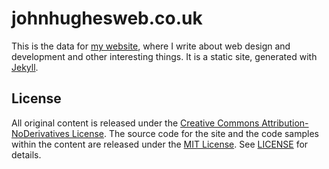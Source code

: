 # johnhughesweb.co.uk #

This is the data for [my website](http://johnhughesweb.co.uk/), where I write about web design and development and other interesting things. It is a static site, generated with [Jekyll](http://jekyllrb.com/).

## License ##

All original content is released under the [Creative Commons Attribution-NoDerivatives License](http://creativecommons.org/licenses/by-nd/4.0/). The source code for the site and the code samples within the content are released under the [MIT License](http://www.opensource.org/licenses/MIT). See [LICENSE](LICENSE) for details.

